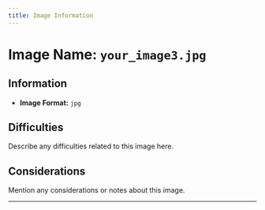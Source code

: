 ```yaml
---
title: Image Information
---
```


# Image Name: `your_image3.jpg`

## Information

- **Image Format:** `jpg`

## Difficulties

Describe any difficulties related to this image here.

## Considerations

Mention any considerations or notes about this image.

---
